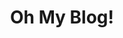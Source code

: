 ---
title: "Oh My Blog!"
description: "This is meta description."
draft: false


# custom style
custom_class: "" 
custom_attributes: "" 
custom_css: ""
---